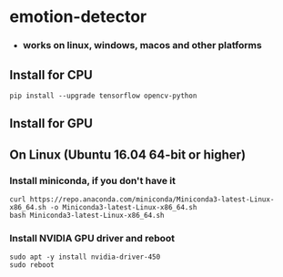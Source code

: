 # emotion-detector
* ### works on linux, windows, macos and other platforms


## Install for CPU
```
pip install --upgrade tensorflow opencv-python
```


## Install for GPU

## On Linux (Ubuntu 16.04 64-bit or higher)

### Install miniconda, if you don't have it
```
curl https://repo.anaconda.com/miniconda/Miniconda3-latest-Linux-x86_64.sh -o Miniconda3-latest-Linux-x86_64.sh
bash Miniconda3-latest-Linux-x86_64.sh
```

### Install NVIDIA GPU driver and reboot
```
sudo apt -y install nvidia-driver-450
sudo reboot
```
